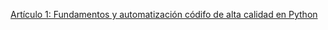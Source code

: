 [Artículo 1: Fundamentos y automatización códifo de alta calidad en Python](https://medium.com/@gonzaloandres.diaz/fundamentos-y-automatizacion-codigo-de-alta-calidad-en-python-2020-671706a7f09b)

